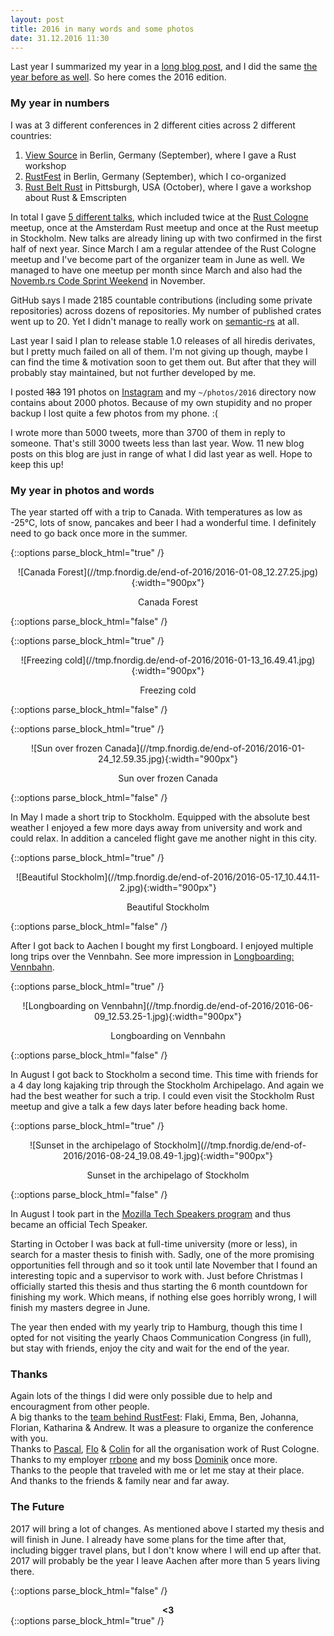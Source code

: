 ```yaml
---
layout: post
title: 2016 in many words and some photos
date: 31.12.2016 11:30
---
```


Last year I summarized my year in a [long blog post](/2015/12/31/2015-in-many-words/),
and I did the same [the year before as well](/2014/12/29/2014-in-many-words/).
So here comes the 2016 edition.

### My year in numbers

I was at 3 different conferences in 2 different cities across 2 different countries:

1. [View Source](https://viewsourceconf.org/) in Berlin, Germany (September), where I gave a Rust workshop
2. [RustFest](http://www.rustfest.eu/) in Berlin, Germany (September), which I co-organized
3. [Rust Belt Rust](http://www.rust-belt-rust.com/) in Pittsburgh, USA (October), where I gave a workshop about Rust & Emscripten

In total I gave [5 different talks](/talks/),
which included twice at the [Rust Cologne](http://rust.cologne/) meetup,
once at the Amsterdam Rust meetup and once at the Rust meetup in Stockholm.
New talks are already lining up with two confirmed in the first half of next year.
Since March I am a regular attendee of the Rust Cologne meetup and I've become part of the organizer team in June as well.
We managed to have one meetup per month since March and also had the [Novemb.rs Code Sprint Weekend](https://fnordig.de/2016/11/29/novemb-rs-code-sprint-weekend-2016-retrospective/) in November.

GitHub says I made 2185 countable contributions (including some private repositories) across dozens of repositories.
My number of published crates went up to 20.
Yet I didn't manage to really work on [semantic-rs](https://github.com/semantic-rs/semantic-rs) at all.

Last year I said I plan to release stable 1.0 releases of all hiredis derivates,
but I pretty much failed on all of them.
I'm not giving up though, maybe I can find the time & motivation soon to get them out.
But after that they will probably stay maintained, but not further developed by me.

I posted <strike>183</strike> 191 photos on [Instagram](https://instagram.com/janerikr/)
and my `~/photos/2016` directory now contains about 2000 photos.
Because of my own stupidity and no proper backup I lost quite a few photos from my phone. :(

I wrote more than 5000 tweets, more than 3700 of them in reply to someone.
That's still 3000 tweets less than last year. Wow.
11 new blog posts on this blog are just in range of what I did last year as well.
Hope to keep this up!

### My year in photos and words

The year started off with a trip to Canada.
With temperatures as low as -25°C, lots of snow, pancakes and beer I had a wonderful time.
I definitely need to go back once more in the summer.

{::options parse_block_html="true" /}
<div class="image"  style="text-align:center">
![Canada Forest](//tmp.fnordig.de/end-of-2016/2016-01-08_12.27.25.jpg){:width="900px"}
<p>Canada Forest</p>
</div>
{::options parse_block_html="false" /}

{::options parse_block_html="true" /}
<div class="image"  style="text-align:center">
![Freezing cold](//tmp.fnordig.de/end-of-2016/2016-01-13_16.49.41.jpg){:width="900px"}
<p>Freezing cold</p>
</div>
{::options parse_block_html="false" /}

{::options parse_block_html="true" /}
<div class="image"  style="text-align:center">
![Sun over frozen Canada](//tmp.fnordig.de/end-of-2016/2016-01-24_12.59.35.jpg){:width="900px"}
<p>Sun over frozen Canada</p>
</div>
{::options parse_block_html="false" /}

In May I made a short trip to Stockholm.
Equipped with the absolute best weather I enjoyed a few more days away from university and work and could relax.
In addition a canceled flight gave me another night in this city.

{::options parse_block_html="true" /}
<div class="image"  style="text-align:center">
![Beautiful Stockholm](//tmp.fnordig.de/end-of-2016/2016-05-17_10.44.11-2.jpg){:width="900px"}
<p>Beautiful Stockholm</p>
</div>
{::options parse_block_html="false" /}

After I got back to Aachen I bought my first Longboard.
I enjoyed multiple long trips over the Vennbahn. See more impression in [Longboarding: Vennbahn](//fnordig.de/2016/06/09/longboarding-vennbahn/).

{::options parse_block_html="true" /}
<div class="image"  style="text-align:center">
![Longboarding on Vennbahn](//tmp.fnordig.de/end-of-2016/2016-06-09_12.53.25-1.jpg){:width="900px"}
<p>Longboarding on Vennbahn</p>
</div>
{::options parse_block_html="false" /}

In August I got back to Stockholm a second time.
This time with friends for a 4 day long kajaking trip through the Stockholm Archipelago.
And again we had the best weather for such a trip.
I could even visit the Stockholm Rust meetup and give a talk a few days later before heading back home.

{::options parse_block_html="true" /}
<div class="image"  style="text-align:center">
![Sunset in the archipelago of Stockholm](//tmp.fnordig.de/end-of-2016/2016-08-24_19.08.49-1.jpg){:width="900px"}
<p>Sunset in the archipelago of Stockholm</p>
</div>
{::options parse_block_html="false" /}

In August I took part in the [Mozilla Tech Speakers program](https://wiki.mozilla.org/TechSpeakers)
and thus became an official Tech Speaker.

Starting in October I was back at full-time university (more or less),
in search for a master thesis to finish with.
Sadly, one of the more promising opportunities fell through and so it took until late November that I found an interesting topic and a supervisor to work with.
Just before Christmas I officially started this thesis and thus starting the 6 month countdown for finishing my work.
Which means, if nothing else goes horribly wrong, I will finish my masters degree in June.

The year then ended with my yearly trip to Hamburg, though this time I opted for not visiting the yearly Chaos Communication Congress (in full),
but stay with friends, enjoy the city and wait for the end of the year.

### Thanks

Again lots of the things I did were only possible due to help and encouragment from other people.  
A big thanks to the [team behind RustFest](http://www.rustfest.eu/about/): Flaki, Emma, Ben, Johanna, Florian, Katharina & Andrew. It was a pleasure to organize the conference with you.  
Thanks to [Pascal](https://twitter.com/killercup), [Flo](https://github.com/florob) & [Colin](https://github.com/colin-kiegel) for all the organisation work of Rust Cologne.  
Thanks to my employer [rrbone][] and my boss [Dominik][dominikbay] once more.  
Thanks to the people that traveled with me or let me stay at their place.  
And thanks to the friends & family near and far away.

[rrbone]: https://www.rrbone.net/
[dominikbay]: https://twitter.com/dominikbay

### The Future

2017 will bring a lot of changes.
As mentioned above I started my thesis and will finish in June.
I already have some plans for the time after that, including bigger travel plans,
but I don't know where I will end up after that.
2017 will probably be the year I leave Aachen after more than 5 years living there.

{::options parse_block_html="false" /}
<div style="text-align:center">
<strong>&lt;3</strong>
</div>
{::options parse_block_html="true" /}
